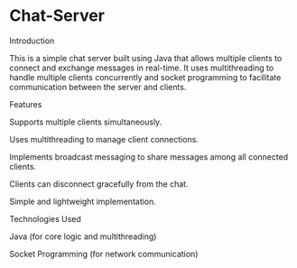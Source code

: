 # Chat-Server

Introduction

This is a simple chat server built using Java that allows multiple clients to connect and exchange messages in real-time. It uses multithreading to handle multiple clients concurrently and socket programming to facilitate communication between the server and clients.



Features

Supports multiple clients simultaneously.

Uses multithreading to manage client connections.

Implements broadcast messaging to share messages among all connected clients.

Clients can disconnect gracefully from the chat.

Simple and lightweight implementation.


Technologies Used

Java (for core logic and multithreading)

Socket Programming (for network communication)
